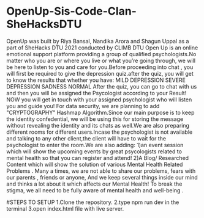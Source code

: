 # OpenUp-Sis-Code-Clan-SheHacksDTU
OpenUp was built by Riya Bansal, Nandika Arora and Shagun Uppal as a part of SheHacks DTU 2021 conducted by CLIMB DTU
Open Up is an online emotional support platform providing a group of qualified psychologists.No matter who you are or where you live or what you’re going through, we will be here to listen to you and care for you.Before  proceeding into chat , you will first be required to give the depression quiz.after the quiz, you will get to know the results that whether you have:
MILD DEPRESSION
SEVERE DEPRESSION
SADNESS
NORMAL
After the quiz, you can go to chat with us and then you will be assigned  the Psycologist according to your Result!
NOW you will get in touch with your assigned psychologist who will listen you and guide you!
For data security, we are planning to add "CRYPTOGRAPHY" Hashmap Algorithm.Since our main purpose is to keep the identity confedential, we will be using this for storing the message without revealing the identity and its chats  as well.We are also preparing different rooms for different users.Incase the psychologist is not available and talking to any other client,the client will have to wait for the psychologist to enter the room.We are also adding:
1)an event session which will show the upcoming events by great psycologists related to mental health so that you can register and attend!
2)A Blog/ Researched Content which will show the solution of various Mental Health Related Problems .
Many a times, we are not able to share our problems, fears with our parents , friends or anyone, And we keep several things inside our mind and thinks a lot about it which affects our Mental Health! To break the stigma, we all need to be fully aware of mental health and well-being .

#STEPS TO SETUP
1.Clone the repository. 2.type npm run dev in the terminal 3.open index.html file with live server.
